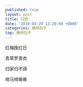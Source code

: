 ```yaml
---
published: true
layout: post
title: 归思
date: '2019-03-29 13:20:00 +0800'
categories: 樵林后子
tag: 樵林后子
---
```

红梅挽红日


青草罗青衣


归家归不得


啼马啼嘶嘶